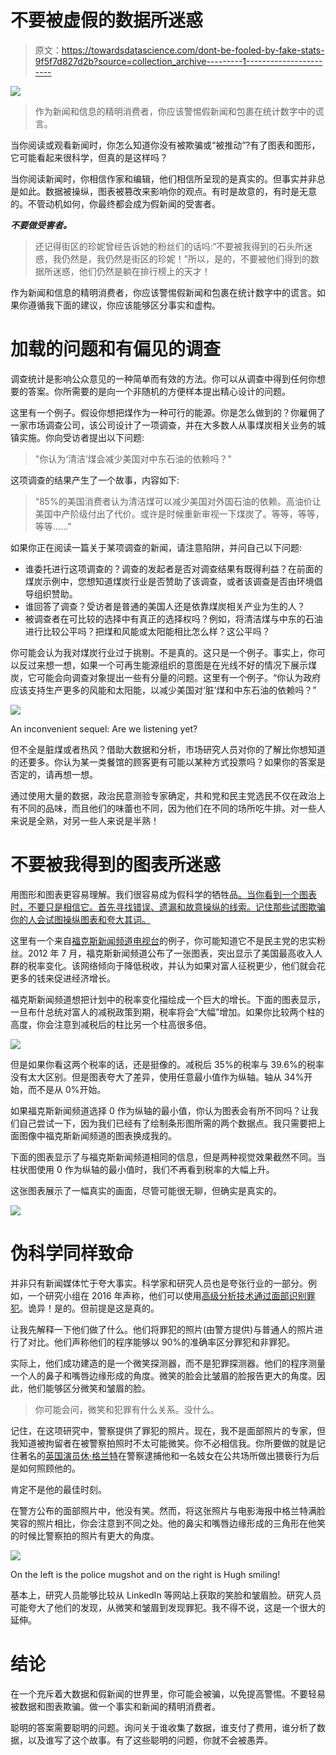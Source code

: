 # 不要被虚假的数据所迷惑

> 原文：<https://towardsdatascience.com/dont-be-fooled-by-fake-stats-9f5f7d827d2b?source=collection_archive---------1----------------------->

![](img/d94852b84d8c78c8a5e3bd37ea43dcc9.png)

> 作为新闻和信息的精明消费者，你应该警惕假新闻和包裹在统计数字中的谎言。

当你阅读或观看新闻时，你怎么知道你没有被欺骗或“被推动”?有了图表和图形，它可能看起来很科学，但真的是这样吗？

当你阅读新闻时，你相信作家和编辑，他们相信所呈现的是真实的。但事实并非总是如此。数据被操纵，图表被篡改来影响你的观点。有时是故意的，有时是无意的。不管动机如何，你最终都会成为假新闻的受害者。

***不要做受害者。***

> 还记得街区的珍妮曾经告诉她的粉丝们的话吗:“不要被我得到的石头所迷惑，我仍然是，我仍然是街区的珍妮！”所以，是的，不要被他们得到的数据所迷惑，他们仍然是躺在排行榜上的天才！

作为新闻和信息的精明消费者，你应该警惕假新闻和包裹在统计数字中的谎言。如果你遵循我下面的建议，你应该能够区分事实和虚构。

# **加载的问题和有偏见的调查**

调查统计是影响公众意见的一种简单而有效的方法。你可以从调查中得到任何你想要的答案。你所需要的是向一个非随机的方便样本提出精心设计的问题。

这里有一个例子。假设你想把煤作为一种可行的能源。你是怎么做到的？你雇佣了一家市场调查公司，该公司设计了一项调查，并在大多数人从事煤炭相关业务的城镇实施。你向受访者提出以下问题:

> "你认为‘清洁’煤会减少美国对中东石油的依赖吗？"

这项调查的结果产生了一个故事，内容如下:

> “85%的美国消费者认为清洁煤可以减少美国对外国石油的依赖。高油价让美国中产阶级付出了代价。或许是时候重新审视一下煤炭了。等等，等等，等等……”

如果你正在阅读一篇关于某项调查的新闻，请注意陷阱，并问自己以下问题:

*   谁委托进行这项调查的？调查的发起者是否对调查结果有既得利益？在前面的煤炭示例中，您想知道煤炭行业是否赞助了该调查，或者该调查是否由环境倡导组织赞助。
*   谁回答了调查？受访者是普通的美国人还是依靠煤炭相关产业为生的人？
*   被调查者在可比较的选择中有真正的选择权吗？例如，将清洁煤与中东的石油进行比较公平吗？把煤和风能或太阳能相比怎么样？这公平吗？

你可能会认为我对煤炭行业过于挑剔。不是真的。这只是一个例子。事实上，你可以反过来想一想，如果一个可再生能源组织的意图是在光线不好的情况下展示煤炭，它可能会向调查对象提出一些有分量的问题。这里有一个例子。“你认为政府应该支持生产更多的风能和太阳能，以减少美国对‘脏’煤和中东石油的依赖吗？”

![](img/0161a670a45e56bfdd6e2f27e7e49b06.png)

An inconvenient sequel: Are we listening yet?

但不全是脏煤或者热风？借助大数据和分析，市场研究人员对你的了解比你想知道的还要多。你认为某一类餐馆的顾客更有可能以某种方式投票吗？如果你的答案是否定的，请再想一想。

通过使用大量的数据，政治民意测验专家确定，共和党和民主党选民不仅在政治上有不同的品味，而且他们的味蕾也不同，因为他们在不同的场所吃牛排。对一些人来说是全熟，对另一些人来说是半熟！

# **不要被我得到的图表所迷惑**

用图形和图表更容易理解。我们很容易成为假科学的牺牲品[。当你看到一个图表时，不要只是相信它。首先寻找错误、遗漏和故意操纵的线索。记住那些试图欺骗你的人会试图操纵图表和夸大其词。](http://journals.sagepub.com/doi/abs/10.1177/0963662514549688)

这里有一个来自[福克斯新闻频道电视台](https://www.mediamatters.org/research/2012/10/01/a-history-of-dishonest-fox-charts/190225)的例子，你可能知道它不是民主党的忠实粉丝。2012 年 7 月，福克斯新闻频道公布了一张图表，突出显示了美国最高收入人群的税率变化。该网络倾向于降低税收，并认为如果对富人征税更少，他们就会花更多的钱来促进经济增长。

福克斯新闻频道想把计划中的税率变化描绘成一个巨大的增长。下面的图表显示，一旦布什总统对富人的减税政策到期，税率将会“大幅”增加。如果你比较两个柱的高度，你会注意到减税后的柱比另一个柱高很多倍。

![](img/4fbf3301c14658dfa23f4775e6d975cc.png)

但是如果你看这两个税率的话，还是挺像的。减税后 35%的税率与 39.6%的税率没有太大区别。但是图表夸大了差异，使用任意最小值作为纵轴。轴从 34%开始，而不是从 0%开始。

如果福克斯新闻频道选择 0 作为纵轴的最小值，你认为图表会有所不同吗？让我们自己尝试一下，因为我们已经有了绘制条形图所需的两个数据点。我只需要把上面图像中福克斯新闻频道的图表换成我的。

下面的图表显示了与福克斯新闻频道相同的信息，但是两种视觉效果截然不同。当柱状图使用 0 作为纵轴的最小值时，我们不再看到税率的大幅上升。

这张图表展示了一幅真实的画面，尽管可能很无聊，但确实是真实的。

![](img/99600bfc38be456898689d0c0a45338a.png)

# **伪科学同样致命**

并非只有新闻媒体忙于夸大事实。科学家和研究人员也是夸张行业的一部分。例如，一个研究小组在 2016 年声称，他们可以使用[高级分析技术通过面部识别罪犯](http://callingbullshit.org/case_studies/case_study_criminal_machine_learning.html)。诡异！是的。但前提是这是真的。

让我先解释一下他们做了什么。他们将罪犯的照片(由警方提供)与普通人的照片进行了对比。他们声称他们的程序能够以 90%的准确率区分罪犯和非罪犯。

实际上，他们成功建造的是一个微笑探测器，而不是犯罪探测器。他们的程序测量一个人的鼻子和嘴唇边缘形成的角度。微笑的脸会比皱眉的脸报告更大的角度。因此，他们能够区分微笑和皱眉的脸。

> 你可能会问，微笑和犯罪有什么关系。没什么。

记住，在这项研究中，警察提供了罪犯的照片。现在，我不是面部照片的专家，但我知道被拘留者在被警察拍照时不太可能微笑。你不必相信我。你所要做的就是记住著名的[英国演员休·格兰特](https://www.theguardian.com/film/from-the-archive-blog/2015/jun/26/hugh-grant-arrest-prostitute-divine-brown-20-1995)在警察逮捕他和一名妓女在公共场所做出猥亵行为后是如何照顾他的。

肯定不是他的最佳时刻。

在警方公布的面部照片中，他没有笑。然而，将这张照片与电影海报中格兰特满脸笑容的照片相比，你会注意到不同之处。他的鼻尖和嘴唇边缘形成的三角形在他笑的时候比警察拍的照片有更大的角度。

![](img/34ecbab26429af7ff4ca84a79db0b4b1.png)

On the left is the police mugshot and on the right is Hugh smiling!

基本上，研究人员能够比较从 LinkedIn 等网站上获取的笑脸和皱眉脸。研究人员可能夸大了他们的发现，从微笑和皱眉到发现罪犯。我不得不说，这是一个很大的延伸。

# 结论

在一个充斥着大数据和假新闻的世界里，你可能会被骗，以免提高警惕。不要轻易被数据和图表欺骗。做一个事实和新闻的精明消费者。

聪明的答案需要聪明的问题。询问关于谁收集了数据，谁支付了费用，谁分析了数据，以及谁写了这个故事。有了这些聪明的问题，你就不会被愚弄。
